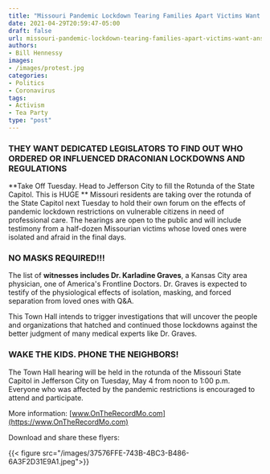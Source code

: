 ```yaml
---
title: "Missouri Pandemic Lockdown Tearing Families Apart Victims Want Answers at Public Forum in State Capitol"
date: 2021-04-29T20:59:47-05:00
draft: false
url: missouri-pandemic-lockdown-tearing-families-apart-victims-want-answers-at-ppublic-forum-in-state-capitol
authors: 
- Bill Hennessy
images: 
- /images/protest.jpg
categories:
- Politics
- Coronavirus
tags:
- Activism
- Tea Party
type: "post"
---
```



### THEY WANT DEDICATED LEGISLATORS TO FIND OUT WHO ORDERED OR INFLUENCED DRACONIAN LOCKDOWNS AND REGULATIONS

**Take Off Tuesday. Head to Jefferson City to fill the Rotunda of the State Capitol. This is HUGE
**
Missouri residents are taking over the rotunda of the State Capitol next Tuesday to hold their own forum on the effects of pandemic lockdown restrictions on vulnerable citizens in need of professional care. The hearings are open to the public and will include testimony from a half-dozen Missourian victims whose loved ones were isolated and afraid in the final days.

### NO MASKS REQUIRED!!!

The list of **witnesses includes Dr. Karladine Graves**, a Kansas City area physician, one of America's Frontline Doctors. Dr. Graves is expected to testify of the physiological effects of isolation, masking, and forced separation from loved ones with Q&A.

This Town Hall intends to trigger investigations that will uncover the people and organizations that hatched and continued those lockdowns against the better judgment of many medical experts like Dr. Graves.

### WAKE THE KIDS. PHONE THE NEIGHBORS!

The Town Hall hearing will be held in the rotunda of the Missouri State Capitol in Jefferson City on Tuesday, May 4 from noon to 1:00 p.m. Everyone who was affected by the pandemic restrictions is encouraged to attend and participate.

More information:  [www.OnTheRecordMo.com](https://www.OnTheRecordMo.com)

Download and share these flyers:

{{< figure src="/images/37576FFE-743B-4BC3-B486-6A3F2D31E9A1.jpeg">}}

